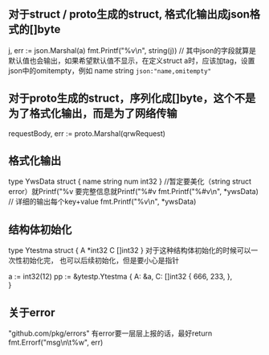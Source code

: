 ## 对于struct / proto生成的struct, 格式化输出成json格式的[]byte
j, err := json.Marshal(a)
fmt.Printf("%v\n", string(j)) // 其中json的字段就算是默认值也会输出，如果希望默认值不显示，在定义struct a时，应该加tag，设置json中的omitempty，例如  name string `json:"name,omitempty"` 

## 对于proto生成的struct，序列化成[]byte，这个不是为了格式化输出，而是为了网络传输
requestBody, err := proto.Marshal(qrwRequest)

## 格式化输出
type YwsData struct {
  name string
  num int32
}
//暂定要美化（string struct error）就Printf("%v    要完整信息就Printf("%#v
  fmt.Printf("%#v\n", *ywsData) // 详细的输出每个key+value
  fmt.Printf("%v\n", *ywsData)


## 结构体初始化
type Ytestma struct {
  A                    *int32
  C                    []int32
}
对于这种结构体初始化的时候可以一次性初始化完，
也可以后续初始化，但是要小心是指针

  a := int32(12)
  pp := &ytestp.Ytestma {
    A: &a, 
    C: []int32 {
      666,
      233,
    },  
  }

## 关于error
"github.com/pkg/errors"
有error要一层层上报的话，最好return fmt.Errorf("msg\n\t%w", err)
